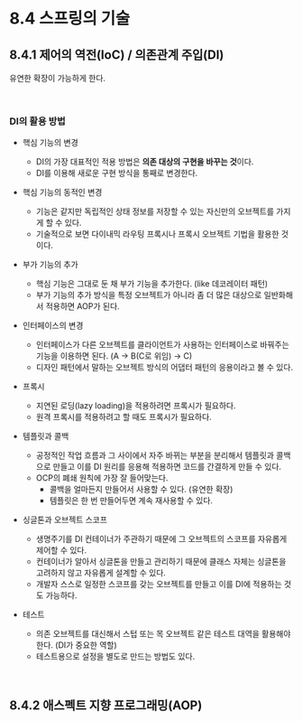 # 8.4 스프링의 기술
## 8.4.1 제어의 역전(IoC) / 의존관계 주입(DI)
유연한 확장이 가능하게 한다.

<br/>

### DI의 활용 방법
- 핵심 기능의 변경
  - DI의 가장 대표적인 적용 방법은 **의존 대상의 구현을 바꾸는 것**이다.
  - DI를 이용해 새로운 구현 방식을 통째로 변경한다.
 
- 핵심 기능의 동적인 변경
  - 기능은 같지만 독립적인 상태 정보를 저장할 수 있는 자신만의 오브젝트를 가지게 할 수 있다.
  - 기술적으로 보면 다이내믹 라우팅 프록시나 프록시 오브젝트 기법을 활용한 것이다.
 
- 부가 기능의 추가
  - 핵심 기능은 그대로 둔 채 부가 기능을 추가한다. (like 데코레이터 패턴)
  - 부가 기능의 추가 방식을 특정 오브젝트가 아니라 좀 더 많은 대상으로 일반화해서 적용하면 AOP가 된다.
 
- 인터페이스의 변경
  - 인터페이스가 다른 오브젝트를 클라이언트가 사용하는 인터페이스로 바꿔주는 기능을 이용하면 된다. (A -> B(C로 위임) -> C)
  - 디자인 패턴에서 말하는 오브젝트 방식의 어댑터 패턴의 응용이라고 볼 수 있다.
 
- 프록시
  - 지연된 로딩(lazy loading)을 적용하려면 프록시가 필요하다.
  - 원격 프록시를 적용하려고 할 때도 프록시가 필요하다.
 
- 템플릿과 콜백
  - 공정적인 작업 흐름과 그 사이에서 자주 바뀌는 부분을 분리해서 템플릿과 콜백으로 만들고 이를 DI 원리를 응용해 적용하면 코드를 간결하게 만들 수 있다.
  - OCP의 폐쇄 원칙에 가장 잘 들어맞는다.
    - 콜백을 얼마든지 만들어서 사용할 수 있다. (유연한 확장)
    - 템플릿은 한 번 만들어두면 계속 재사용할 수 있다.
   
- 싱글톤과 오브젝트 스코프
  - 생명주기를 DI 컨테이너가 주관하기 때문에 그 오브젝트의 스코프를 자유롭게 제어할 수 있다.
  - 컨테이너가 알아서 싱글톤을 만들고 관리하기 때문에 클래스 자체는 싱글톤을 고려하지 않고 자유롭게 설계할 수 있다.
  - 개발자 스스로 일정한 스코프를 갖는 오브젝트를 만들고 이를 DI에 적용하는 것도 가능하다.
 
- 테스트
  - 의존 오브젝트를 대신해서 스텁 또는 목 오브젝트 같은 테스트 대역을 활용해야 한다. (DI가 중요한 역할)
  - 테스트용으로 설정을 별도로 만드는 방법도 있다.
 
<br/>

## 8.4.2 애스펙트 지향 프로그래밍(AOP)
